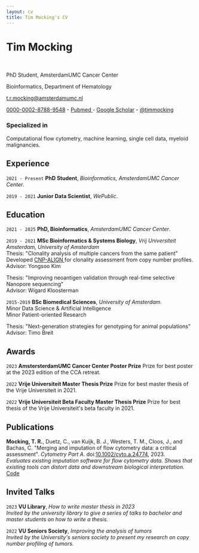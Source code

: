 ```yaml
---
layout: cv
title: Tim Mocking's CV
---
```


# Tim Mocking

<br>

PhD Student, AmsterdamUMC Cancer Center

Bioinformatics, Department of Hematology<br/>

<a href="t.r.mocking@amsterdamumc.nl">t.r.mocking@amsterdamumc.nl</a>

<div id="webaddress">
  <a href="https://orcid.org/0000-0001-9170-4131"><i class="ai ai-orcid"></i> 0000-0002-8788-9548</a> -
  <a href="https://pubmed.ncbi.nlm.nih.gov/?term=Mocking+TR&cauthor_id=37338802"><i class="ai ai-pubmed"></i> Pubmed </a> -
  <a href="https://scholar.google.com/citations?user=M7JvmCIAAAAJ&hl=en"><i class="ai ai-google-scholar"></i> Google Scholar</a> - 
  <a href="https://twitter.com/timmocking"><i class="ai ai-twitter"></i> @timmocking</a>
</div>

<!-- ### Qualities 

Enthusiastic, creative, analytical, collaborative, independent thinker, perseverance. -->

### Specialized in

Computational flow cytometry, machine learning, single cell data, myeloid malignancies.

<!-- ### Research question

What determines why and how cancer cells respond to targeted inhibitors? -->

## Experience

`2021 - Present`
**PhD Student**, *Bioinformatics, AmsterdamUMC Cancer Center*.<br>


`2019 - 2021`
**Junior Data Scientist**, *WePublic*.<br>

## Education

`2021 - 2025`
**PhD, Bioinformatics**, *AmsterdamUMC Cancer Center*.<br/>

`2019 - 2021`
**MSc Bioinformatics & Systems Biology**, *Vrij Universiteit Amsterdam, University of Amsterdam*<br/>
Thesis: "Clonality analysis of multiple cancers from the same patient"<br/>
Developed <a href="https://github.com/timmocking/cnp-align">CNP-ALIGN 
</a> for clonality assessment from copy number profiles.<br>
Advisor: Yongsoo Kim

Thesis: "Improving neoantigen validation through real-time selective Nanopore sequencing"<br/>
Advisor: Wigard Kloosterman

`2015-2019` **BSc Biomedical Sciences**, *University of Amsterdam*.<br/>
Minor Data Science & Artificial Intelligence<br/>
Minor Patient-oriented Research<br/>

Thesis: "Next-generation strategies for genotyping for animal populations"<br/>
Advisor: Timo Breit


## Awards

`2023` **AmstersterdamUMC Cancer Center Poster Prize** Prize for best poster at the 2023 edition of the CCA retreat.

`2022` **Vrije Universiteit Master Thesis Prize** Prize for best master thesis of the Vrije Universiteit in 2021.

`2022` **Vrije Universiteit Beta Faculty Master Thesis Prize** Prize for best thesis of the Vrije Universiteit's beta faculty in 2021.


## Publications

**Mocking, T. R.**, Duetz, C., van Kuijk, B. J., Westers, T. M., Cloos, J., and Bachas, C. "Merging and imputation of flow cytometry data: a critical assessment". *Cytometry Part A*. doi:[10.1002/cyto.a.24774](https://dx.doi.org/10.1002/cyto.a.24774), 2023.<br> *Evaluates existing imputation software for flow cytometry data. Shows that existing tools can distort data and downstream biological interpretation.* <br>
<i class="fab fa-github"></i> <a href="https://github.com/AUMC-HEMA/imputation-manuscript"> Code </a>


## Invited Talks

`2023` 
**VU Library**, *How to write master thesis in 2023* <br>
*Invited by the university library to give a series of talks to bachelor and master students on how to write a thesis.*

`2022` 
**VU Seniors Society**, *Improving the analysis of tumors* <br>
*Invited by the University's seniors society to present my research on copy number profiling of tumors.*

<br>
<br>